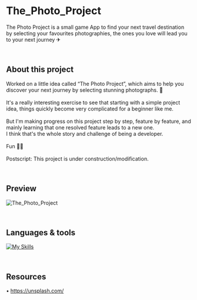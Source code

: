 # The_Photo_Project

The Photo Project is a small game App to find your next travel destination by selecting your favourites photographies,
the ones you love will lead you to your next journey ✈

<br />

## About this project
Worked on a little idea called “The Photo Project”, which aims to help you discover your next journey by selecting stunning photographs. 📸
<br /><br />
It's a really interesting exercise to see that starting with a simple project idea, things quickly become very complicated for a beginner like me.
<br /><br />
But I'm making progress on this project step by step, feature by feature, and mainly learning that one resolved feature leads to a new one.
<br />
I think that's the whole story and challenge of being a developer.
<br /><br />
Fun 🖖🏼
<br /><br />
Postscript: This project is under construction/modification.

<br />

## Preview

![The_Photo_Project](https://user-images.githubusercontent.com/102388803/216838666-38d83132-6c54-4745-ab4c-8d006c687fd1.gif)

<br />

## Languages & tools


[![My Skills](https://skillicons.dev/icons?i=js,html,css,vscode,ai,github,git)](https://skillicons.dev)

<br />

## Resources 

• https://unsplash.com/





